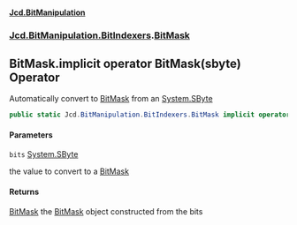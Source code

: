 #### [Jcd.BitManipulation](index.md 'index')
### [Jcd.BitManipulation.BitIndexers](Jcd.BitManipulation.BitIndexers.md 'Jcd.BitManipulation.BitIndexers').[BitMask](Jcd.BitManipulation.BitIndexers.BitMask.md 'Jcd.BitManipulation.BitIndexers.BitMask')

## BitMask.implicit operator BitMask(sbyte) Operator

Automatically convert to [BitMask](Jcd.BitManipulation.BitIndexers.BitMask.md 'Jcd.BitManipulation.BitIndexers.BitMask') from an [System.SByte](https://docs.microsoft.com/en-us/dotnet/api/System.SByte 'System.SByte')

```csharp
public static Jcd.BitManipulation.BitIndexers.BitMask implicit operator BitMask(sbyte bits);
```
#### Parameters

<a name='Jcd.BitManipulation.BitIndexers.BitMask.op_ImplicitJcd.BitManipulation.BitIndexers.BitMask(sbyte).bits'></a>

`bits` [System.SByte](https://docs.microsoft.com/en-us/dotnet/api/System.SByte 'System.SByte')

the value to convert to a [BitMask](Jcd.BitManipulation.BitIndexers.BitMask.md 'Jcd.BitManipulation.BitIndexers.BitMask')

#### Returns

[BitMask](Jcd.BitManipulation.BitIndexers.BitMask.md 'Jcd.BitManipulation.BitIndexers.BitMask')
the [BitMask](Jcd.BitManipulation.BitIndexers.BitMask.md 'Jcd.BitManipulation.BitIndexers.BitMask') object constructed from the bits